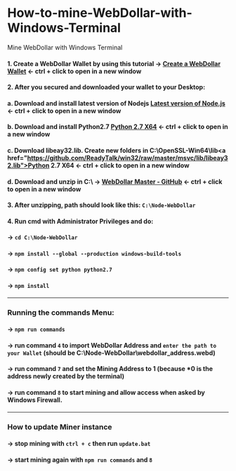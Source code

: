 # How-to-mine-WebDollar-with-Windows-Terminal
 Mine WebDollar with Windows Terminal

#### 1. Create a WebDollar Wallet by using this tutorial -> <a href="https://github.com/cbusuioceanu/How-to-mine-WebDollar-with-your-Browser">Create a WebDollar Wallet</a> <- ctrl + click to open in a new window
#### 2. After you secured and downloaded your wallet to your Desktop:
####  a. Download and install latest version of Nodejs <a href="https://nodejs.org/en/download/">Latest version of Node.js</a> <- ctrl + click to open in a new window
####  b. Download and install Python2.7 <a href="https://www.python.org/ftp/python/2.7.13/python-2.7.13.amd64.msi">Python 2.7 X64</a> <- ctrl + click to open in a new window
####  c. Download libeay32.lib. Create new folders in C:\OpenSSL-Win64\lib\<a href="https://github.com/ReadyTalk/win32/raw/master/msvc/lib/libeay32.lib">Python 2.7 X64</a> <- ctrl + click to open in a new window
####  d. Download and unzip in C:\ -> <a href="https://github.com/WebDollar/Node-WebDollar/archive/master.zip">WebDollar Master - GitHub</a> <- ctrl + click to open in a new window
#### 3. After unzipping, path should look like this: ```C:\Node-WebDollar```
#### 4. Run cmd with Administrator Privileges and do:
#### -> ```cd C:\Node-WebDollar```
#### -> ```npm install --global --production windows-build-tools```
#### -> ```npm config set python python2.7```
#### -> ```npm install```
----
### Running the commands Menu:
#### -> ```npm run commands```
#### -> run command ```4``` to import WebDollar Address and ```enter the path to your Wallet``` (should be C:\Node-WebDollar\webdollar_address.webd)
#### -> run command ```7``` and set the Mining Address to 1 (because \*0 is the address newly created by the terminal)
#### -> run command ```8``` to start mining and allow access when asked by Windows Firewall.
----
### How to update Miner instance
#### -> stop mining with ```ctrl + c``` then run ```update.bat```
#### -> start mining again with ```npm run commands``` and ```8```
